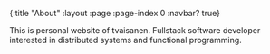 {:title "About"
 :layout :page
 :page-index 0
 :navbar? true}

This is personal website of tvaisanen. Fullstack software developer interested in distributed systems and functional programming.
